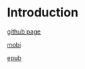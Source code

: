 # Introduction
[github page](https://lucas161803.github.io/mind_and_nature_zh/)

[mobi](https://github.com/lucas161803/mind_and_nature_zh/raw/ebooks/%E5%BF%83%E6%99%BA%E8%88%87%E8%87%AA%E7%84%B6.mobi)

[epub](https://github.com/lucas161803/mind_and_nature_zh/raw/ebooks/%E5%BF%83%E6%99%BA%E8%88%87%E8%87%AA%E7%84%B6.epub)